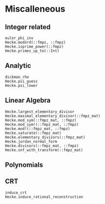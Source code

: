 # Miscalleneous

## Integer related

```@docs
euler_phi_inv
Hecke.modord(::fmpz, ::fmpz)
Hecke.isprime_power(::fmpz)
Hecke.primes_up_to(::Int)
```

## Analytic

```@docs
dickman_rho
Hecke.psi_guess
Hecke.psi_lower
```


## Linear Algebra

```@docs
Hecke.largest_elementary_divisor
Hecke.maximal_elementary_divisor(::fmpz_mat)
Hecke.mod_sym(::fmpz_mat, ::fmpz)
Hecke.mod_sym!(::fmpz_mat, ::fmpz)
Hecke.mod!(::fmpz_mat, ::fmpz)
Hecke.saturate(::fmpz_mat)
Hecke.elementary_divisors(::fmpz_mat)
Hecke.jordan_normal_form
Hecke.divisors(::fmpz_mat, ::fmpz)
Hecke.snf_with_transform(::fmpz_mat)
```

## Polynomials

## CRT
```@docs
induce_crt
Hecke.induce_rational_reconstruction
```
